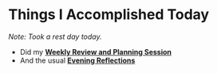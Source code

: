 # Things I Accomplished Today

_Note: Took a rest day today._

- Did my **[Weekly Review and Planning Session](../../Routines/personal-health-and-wellness-routine-2024.md)**
- And the usual **[Evening Reflections](../../Routines/evening-reflections.md)**
